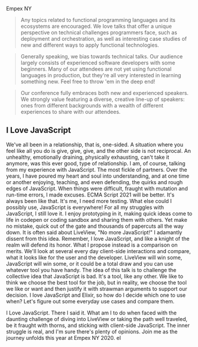 Empex NY

> Any topics related to functional programming languages and its ecosystems are encouraged. We love talks that offer a unique perspective on technical challenges programmers face, such as deployment and orchestration, as well as interesting case studies of new and different ways to apply functional technologies.

> Generally speaking, we bias towards technical talks. Our audience largely consists of experienced software developers with some beginners. Many of our attendees are not yet using functional languages in production, but they're all very interested in learning something new. Feel free to throw 'em in the deep end!

> Our conference fully embraces both new and experienced speakers. We strongly value featuring a diverse, creative line-up of speakers: ones from different backgrounds with a wealth of different experiences to share with our attendees.

## I Love JavaScript

We've all been in a relationship, that is, one-sided. A situation where you feel like all you do is give, give, give, and the other side is not reciprocal. An unhealthy, emotionally draining, physically exhausting, can't take it anymore, was this ever good, type of relationship. I am, of course, talking from my experience with JavaScript. The most fickle of partners. Over the years, I have poured my heart and soul into understanding, and at one time or another enjoying, teaching, and even defending, the quirks and rough edges of JavaScript. When things were difficult, fraught with mutation and run-time errors, I made excuses. ECMA Script 2021 will be better. It's always been like that. It's me, I need more testing. What else could I possibly use, JavaScript is everywhere! For all my struggles with JavaScript, I still love it. I enjoy prototyping in it, making quick ideas come to life in codepen or coding sandbox and sharing them with others. Yet make no mistake, quick out of the gate and thousands of papercuts all the way down. It is often said about LiveView, "No more JavaScript!" I adamantly dissent from this idea. Remember, I love JavaScript, and like a knight of the realm will defend its honor. What I propose instead is a comparison on merits. We'll look at several every day client-side interactions and compare, what it looks like for the user and the developer. LiveView will win some, JavaScript will win some, or it could be a total draw and you can use whatever tool you have handy.
The idea of this talk is to challenge the collective idea that JavaScript is bad. It's a tool, like any other. We like to think we choose the best tool for the job, but in reality, we choose the tool we like or want and then justify it with strawman arguments to support our decision. I love JavaScript and Elixir, so how do I decide which one to use when? Let's figure out some everyday use cases and compare them.

I Love JavaScript. There I said it. What am I to do when faced with the daunting challenge of diving into LiveView or taking the path well traveled, be it fraught with thorns, and sticking with client-side JavaScript. The inner struggle is real, and I'm sure there's plenty of opinions. Join me as the journey unfolds this year at Empex NY 2020. el
